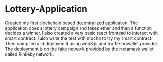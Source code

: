 # Lottery-Application

Created my first blockchain based decentralized application.
The application does a lottery campaign and takes ether and then a function decides a winner.
I also created a very basic react frontend to interact with smart contract. 
I also write the test with mocha to try my smart contract. Then compiled and deployed it using web3.js and truffle-hdwallet provider. 
The deployment is on the fake network provided by the metamask wallet called Rinkeby network. 
